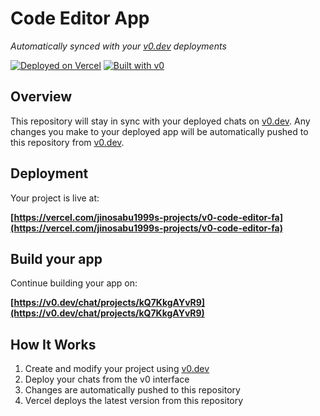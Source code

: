 # Code Editor App

*Automatically synced with your [v0.dev](https://v0.dev) deployments*

[![Deployed on Vercel](https://img.shields.io/badge/Deployed%20on-Vercel-black?style=for-the-badge&logo=vercel)](https://vercel.com/jinosabu1999s-projects/v0-code-editor-fa)
[![Built with v0](https://img.shields.io/badge/Built%20with-v0.dev-black?style=for-the-badge)](https://v0.dev/chat/projects/kQ7KkgAYvR9)

## Overview

This repository will stay in sync with your deployed chats on [v0.dev](https://v0.dev).
Any changes you make to your deployed app will be automatically pushed to this repository from [v0.dev](https://v0.dev).

## Deployment

Your project is live at:

**[https://vercel.com/jinosabu1999s-projects/v0-code-editor-fa](https://vercel.com/jinosabu1999s-projects/v0-code-editor-fa)**

## Build your app

Continue building your app on:

**[https://v0.dev/chat/projects/kQ7KkgAYvR9](https://v0.dev/chat/projects/kQ7KkgAYvR9)**

## How It Works

1. Create and modify your project using [v0.dev](https://v0.dev)
2. Deploy your chats from the v0 interface
3. Changes are automatically pushed to this repository
4. Vercel deploys the latest version from this repository
